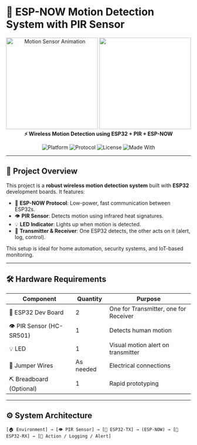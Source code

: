 # 🔧 ESP-NOW Motion Detection System with PIR Sensor

<p align="center">
  <img src="https://media.giphy.com/media/3oEjI5VtIhHvK37WYo/giphy.gif" width="250" alt="Motion Sensor Animation"/>
  <img src="https://upload.wikimedia.org/wikipedia/commons/thumb/f/f6/PIR_motion_detector_module.jpg/640px-PIR_motion_detector_module.jpg" width="250"/>
  <br>
  <strong>⚡️ Wireless Motion Detection using ESP32 + PIR + ESP-NOW</strong>
</p>

<p align="center">
  <img alt="Platform" src="https://img.shields.io/badge/platform-ESP32-blue">
  <img alt="Protocol" src="https://img.shields.io/badge/protocol-ESP--NOW-critical">
  <img alt="License" src="https://img.shields.io/github/license/yourusername/espnow-motion-detector">
  <img alt="Made With" src="https://img.shields.io/badge/Made%20With-C%2B%2B-green">
</p>

---

## 🚀 Project Overview

This project is a **robust wireless motion detection system** built with **ESP32** development boards. It features:

- 📡 **ESP-NOW Protocol**: Low-power, fast communication between ESP32s.
- 👁️ **PIR Sensor**: Detects motion using infrared heat signatures.
- 💡 **LED Indicator**: Lights up when motion is detected.
- 🔀 **Transmitter & Receiver**: One ESP32 detects, the other acts on it (alert, log, control).

This setup is ideal for home automation, security systems, and IoT-based monitoring.

---

## 🛠️ Hardware Requirements

| Component             | Quantity | Purpose                                   |
|-----------------------|----------|-------------------------------------------|
| 🔲 ESP32 Dev Board     | 2        | One for Transmitter, one for Receiver     |
| 👁️ PIR Sensor (HC-SR501)| 1        | Detects human motion                      |
| 💡 LED                | 1        | Visual motion alert on transmitter        |
| 🔌 Jumper Wires        | As needed | Electrical connections                    |
| ⛏️ Breadboard (Optional)| 1        | Rapid prototyping                         |

---

## ⚙️ System Architecture

```plaintext
[🏠 Environment] → [👁️ PIR Sensor] → [📡 ESP32-TX] → (ESP-NOW) → [📡 ESP32-RX] → [🔔 Action / Logging / Alert]
